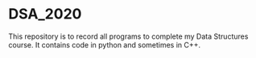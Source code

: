 # DSA_2020

This repository is to record all programs to complete my Data Structures course.
It contains code in python and sometimes in C++.

